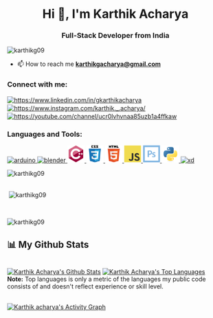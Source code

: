 




<h1 align="center">Hi 👋, I'm Karthik Acharya</h1>
<h3 align="center">Full-Stack Developer from India</h3>

<p align="left"> <img src="https://komarev.com/ghpvc/?username=karthikg09&label=Profile%20views&color=0e75b6&style=plastic" alt="karthikg09" /> </p>

- 📫 How to reach me **karthikgacharya@gmail.com**

<h3 align="left">Connect with me:</h3>
<p align="left">
<a href="https://linkedin.com/in/https://www.linkedin.com/in/gkarthikacharya" target="blank"><img align="center" src="https://raw.githubusercontent.com/rahuldkjain/github-profile-readme-generator/master/src/images/icons/Social/linked-in-alt.svg" alt="https://www.linkedin.com/in/gkarthikacharya" height="30" width="40" /></a>
<a href="https://instagram.com/https://www.instagram.com/karthik._.acharya/" target="blank"><img align="center" src="https://raw.githubusercontent.com/rahuldkjain/github-profile-readme-generator/master/src/images/icons/Social/instagram.svg" alt="https://www.instagram.com/karthik._.acharya/" height="30" width="40" /></a>
<a href="https://www.youtube.com/c/https://youtube.com/channel/ucr0lvhvnaa85uzb1a4ffkaw" target="blank"><img align="center" src="https://raw.githubusercontent.com/rahuldkjain/github-profile-readme-generator/master/src/images/icons/Social/youtube.svg" alt="https://youtube.com/channel/ucr0lvhvnaa85uzb1a4ffkaw" height="30" width="40" /></a>
</p>

<h3 align="left">Languages and Tools:</h3>
<p align="left"> <a href="https://www.arduino.cc/" target="_blank"> <img src="https://cdn.worldvectorlogo.com/logos/arduino-1.svg" alt="arduino" width="40" height="40"/> </a> <a href="https://www.blender.org/" target="_blank"> <img src="https://download.blender.org/branding/community/blender_community_badge_white.svg" alt="blender" width="40" height="40"/> </a> <a href="https://www.w3schools.com/cpp/" target="_blank"> <img src="https://raw.githubusercontent.com/devicons/devicon/master/icons/cplusplus/cplusplus-original.svg" alt="cplusplus" width="40" height="40"/> </a> <a href="https://www.w3schools.com/css/" target="_blank"> <img src="https://raw.githubusercontent.com/devicons/devicon/master/icons/css3/css3-original-wordmark.svg" alt="css3" width="40" height="40"/> </a> <a href="https://www.w3.org/html/" target="_blank"> <img src="https://raw.githubusercontent.com/devicons/devicon/master/icons/html5/html5-original-wordmark.svg" alt="html5" width="40" height="40"/> </a> <a href="https://developer.mozilla.org/en-US/docs/Web/JavaScript" target="_blank"> <img src="https://raw.githubusercontent.com/devicons/devicon/master/icons/javascript/javascript-original.svg" alt="javascript" width="40" height="40"/> </a> <a href="https://www.photoshop.com/en" target="_blank"> <img src="https://raw.githubusercontent.com/devicons/devicon/master/icons/photoshop/photoshop-line.svg" alt="photoshop" width="40" height="40"/> </a> <a href="https://www.python.org" target="_blank"> <img src="https://raw.githubusercontent.com/devicons/devicon/master/icons/python/python-original.svg" alt="python" width="40" height="40"/> </a> <a href="https://www.adobe.com/products/xd.html" target="_blank"> <img src="https://cdn.worldvectorlogo.com/logos/adobe-xd.svg" alt="xd" width="40" height="40"/> </a> </p>

<p><img align="left" src="https://github-readme-stats.vercel.app/api/top-langs?username=karthikg09&show_icons=true&theme=dark&locale=en&layout=compact" alt="karthikg09" /></p>
</br>
</br>


<p>&nbsp;<img align="center" src="https://github-readme-stats.vercel.app/api?username=karthikg09&show_icons=true&theme=dark&locale=en" alt="karthikg09" /></p>
</br>


<p><img align="center" src="https://github-readme-streak-stats.herokuapp.com/?user=karthikg09&theme=dark" alt="karthikg09" /></p>

## 📊 My Github Stats

  <br/>
    <a href="https://github.com/karthikg09/github-readme-stats"><img alt="Karthik Acharya's Github Stats" src="https://github-readme-stats.vercel.app/api?username=karthikg09&show_icons=true&count_private=true&theme=react&hide_border=true&bg_color=0D1117" /></a>
  <a href="https://github.com/karthikg09/github-readme-stats"><img alt="Karthik Acharya's Top Languages" src="https://github-readme-stats.vercel.app/api/top-langs/?username=karthikg09&langs_count=8&count_private=true&layout=compact&theme=react&hide_border=true&bg_color=0D1117" /></a>
  <br/>
  <b>Note:</b> Top languages is only a metric of the languages my public code consists of and doesn't reflect experience or skill level.


<br/>
<br/>

<a href="https://github.com/karthikg09/github-readme-activity-graph"><img alt="Karthik acharya's Activity Graph" src="https://activity-graph.herokuapp.com/graph?username=karthikg09&bg_color=0D1117&color=5BCDEC&line=5BCDEC&point=FFFFFF&hide_border=true" /></a>

<br/>
<br/>











